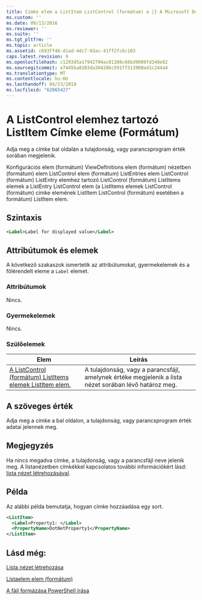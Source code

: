 ```yaml
---
title: Címke elem a ListItem ListControl (formátum) a |} A Microsoft Docs
ms.custom: ''
ms.date: 09/13/2016
ms.reviewer: ''
ms.suite: ''
ms.tgt_pltfrm: ''
ms.topic: article
ms.assetid: c693ff46-d1ad-4dc7-93ac-41ff2fc6c103
caps.latest.revision: 9
ms.openlocfilehash: c1293d5a1f942704ac01388c66bd9009fd340e82
ms.sourcegitcommit: e7445ba8203da304286c591ff513900ad1c244a4
ms.translationtype: MT
ms.contentlocale: hu-HU
ms.lasthandoff: 04/23/2019
ms.locfileid: "62065427"
---
```

# <a name="label-element-for-listitem-for-listcontrol-format"></a>A ListControl elemhez tartozó ListItem Címke eleme (Formátum)

Adja meg a címke bal oldalán a tulajdonság, vagy parancsprogram érték sorában megjelenik.

Konfigurációs elem (formátum) ViewDefinitions elem (formátum) nézetben (formátum) elem ListControl elem (formátum) ListEntries elem ListControl (formátum) ListEntry elemhez tartozó ListControl (formátum) ListItems elemek a ListEntry ListControl elem (a ListItems elemek ListControl (formátum) címke elemének ListItem ListControl (formátum) esetében a formátum) ListItem elem.

## <a name="syntax"></a>Szintaxis

```xml
<Label>Label for displayed value</Label>
```

## <a name="attributes-and-elements"></a>Attribútumok és elemek

A következő szakaszok ismertetik az attribútumokat, gyermekelemek és a fölérendelt eleme a `Label` elemet.

### <a name="attributes"></a>Attribútumok

Nincs.

### <a name="child-elements"></a>Gyermekelemek

Nincs.

### <a name="parent-elements"></a>Szülőelemek

|Elem|Leírás|
|-------------|-----------------|
|[A ListControl (formátum) ListItems elemek ListItem elem.](./listitem-element-for-listitems-for-listcontrol-format.md)|A tulajdonság, vagy a parancsfájl, amelynek értéke megjelenik a lista nézet sorában lévő határoz meg.|

## <a name="text-value"></a>A szöveges érték

Adja meg a címke a bal oldalon, a tulajdonság, vagy parancsprogram érték adatai jelennek meg.

## <a name="remarks"></a>Megjegyzés

Ha nincs megadva címke, a tulajdonság, vagy a parancsfájl neve jelenik meg. A listanézetben címkékkel kapcsolatos további információkért lásd: [lista nézet létrehozásával](./creating-a-list-view.md).

## <a name="example"></a>Példa

Az alábbi példa bemutatja, hogyan címke hozzáadása egy sort.

```xml
<ListItem>
  <Label>Property1: </Label>
  <PropertyName>DotNetProperty1</PropertyName>
</ListItem>

```

## <a name="see-also"></a>Lásd még:

[Lista nézet létrehozása](./creating-a-list-view.md)

[Listaelem elem (formátum)](./listitem-element-for-listitems-for-listcontrol-format.md)

[A fájl formázása PowerShell írása](./writing-a-powershell-formatting-file.md)
